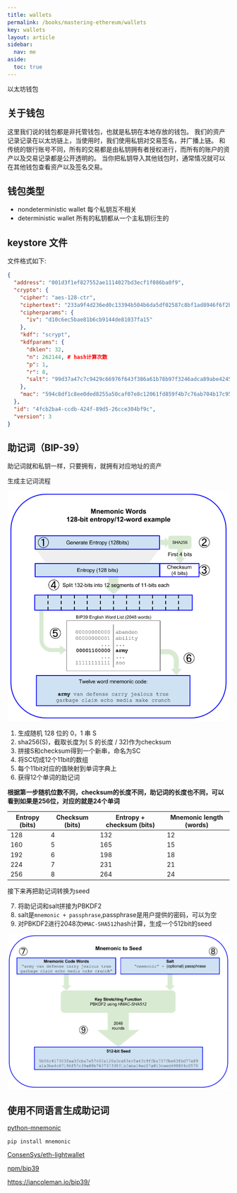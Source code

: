 ```yaml
---
title: wallets
permalink: /books/mastering-ethereum/wallets
key: wallets
layout: article
sidebar:
  nav: me
aside:
  toc: true
---
```


以太坊钱包

<!--more-->

## 关于钱包

这里我们说的钱包都是非托管钱包，也就是私钥在本地存放的钱包。
我们的资产记录记录在以太坊链上，当使用时，我们使用私钥对交易签名，并广播上链。
和传统的银行账号不同，所有的交易都是由私钥拥有者授权进行，而所有的账户的资产以及交易记录都是公开透明的。
当你把私钥导入其他钱包时，通常情况就可以在其他钱包查看资产以及签名交易。

## 钱包类型

- nondeterministic wallet
  每个私钥互不相关
- deterministic wallet
  所有的私钥都从一个主私钥衍生的

## keystore 文件

文件格式如下:

```json
{
  "address": "001d3f1ef827552ae1114027bd3ecf1f086ba0f9",
  "crypto": {
    "cipher": "aes-128-ctr",
    "ciphertext": "233a9f4d236ed0c13394b504b6da5df02587c8bf1ad8946f6f2b58f055507ece",
    "cipherparams": {
      "iv": "d10c6ec5bae81b6cb9144de81037fa15"
    },
    "kdf": "scrypt",
    "kdfparams": {
      "dklen": 32,
      "n": 262144, # hash计算次数
      "p": 1,
      "r": 8,
      "salt": "99d37a47c7c9429c66976f643f386a61b78b97f3246adca89abe4245d2788407"
    },
    "mac": "594c8df1c8ee0ded8255a50caf07e8c12061fd859f4b7c76ab704b17c957e842"
  },
  "id": "4fcb2ba4-ccdb-424f-89d5-26cce304bf9c",
  "version": 3
}
```

## 助记词（BIP-39）

助记词就和私钥一样，只要拥有，就拥有对应地址的资产

生成主记词流程

![Generating entropy and encoding as mnemonic words](../media/wallets/bip39-part1.png)

1. 生成随机 128 位的 0，1 串 S
2. sha256(S)，截取长度为( S 的长度 / 32)作为checksum
3. 拼接S和checksum得到一个新串，命名为SC
4. 将SC切成12个11bit的数组
5. 每个11bit对应的值映射到单词字典上
6. 获得12个单词的助记词

**根据第一步随机位数不同，checksum的长度不同，助记词的长度也不同，可以看到如果是256位，对应的就是24个单词**

| Entropy (bits) | Checksum (bits) | Entropy **+** checksum (bits) | Mnemonic length (words) |
| -------------- | --------------- | ----------------------------- | ----------------------- |
| 128            | 4               | 132                           | 12                      |
| 160            | 5               | 165                           | 15                      |
| 192            | 6               | 198                           | 18                      |
| 224            | 7               | 231                           | 21                      |
| 256            | 8               | 264                           | 24                      |

接下来再把助记词转换为seed

7. 将助记词和salt拼接为PBKDF2
8. salt是`mnemonic + passphrase`,passphrase是用户提供的密码，可以为空
9. 对PBKDF2进行2048次`HMAC-SHA512`hash计算，生成一个512bit的seed

![From mnemonic to seed](../media/wallets/bip39-part2.png)

## 使用不同语言生成助记词

[python-mnemonic](https://github.com/trezor/python-mnemonic)

```
pip install mnemonic
```



[ConsenSys/eth-lightwallet](https://github.com/ConsenSys/eth-lightwallet)

[npm/bip39](https://www.npmjs.com/package/bip39)

https://iancoleman.io/bip39/

